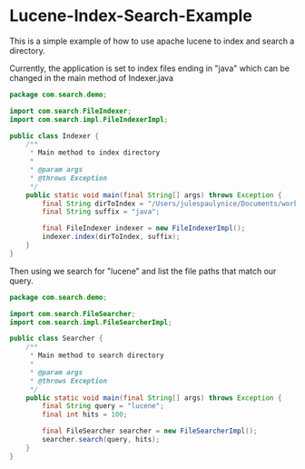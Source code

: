 Lucene-Index-Search-Example
===========================

This is a simple example of how to use apache lucene to index and search a directory.

Currently, the application is set to index files ending in "java" which can be changed in the main method of Indexer.java
```java
package com.search.demo;

import com.search.FileIndexer;
import com.search.impl.FileIndexerImpl;

public class Indexer {
    /**
     * Main method to index directory
     *
     * @param args
     * @throws Exception
     */
    public static void main(final String[] args) throws Exception {
        final String dirToIndex = "/Users/julespaulynice/Documents/workspace";
        final String suffix = "java";

        final FileIndexer indexer = new FileIndexerImpl();
        indexer.index(dirToIndex, suffix);
    }
}
```

Then using we search for "lucene" and list the file paths that match our query.

```java
package com.search.demo;

import com.search.FileSearcher;
import com.search.impl.FileSearcherImpl;

public class Searcher {
    /**
     * Main method to search directory
     *
     * @param args
     * @throws Exception
     */
    public static void main(final String[] args) throws Exception {
        final String query = "lucene";
        final int hits = 100;

        final FileSearcher searcher = new FileSearcherImpl();
        searcher.search(query, hits);
    }
}
```
